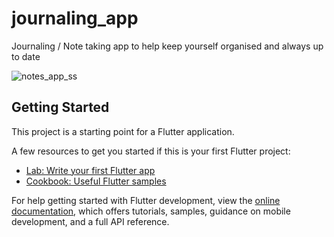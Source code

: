 # journaling_app

Journaling / Note taking app to help keep yourself organised and always up to date

![notes_app_ss](https://user-images.githubusercontent.com/75819874/191720197-6466d858-ca2b-426e-9caa-a296d70ac113.png)

## Getting Started

This project is a starting point for a Flutter application.

A few resources to get you started if this is your first Flutter project:

- [Lab: Write your first Flutter app](https://docs.flutter.dev/get-started/codelab)
- [Cookbook: Useful Flutter samples](https://docs.flutter.dev/cookbook)

For help getting started with Flutter development, view the
[online documentation](https://docs.flutter.dev/), which offers tutorials,
samples, guidance on mobile development, and a full API reference.
